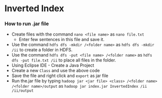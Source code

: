 # Inverted Index

### How to run .jar file
 - Create files with the command `nano <file name>` as `nano file.txt`
   - Enter few sentences in this file and save it.
 - Use the command `hdfs dfs -mkdir /<folder name>` as `hdfs dfs -mkdir /ii` to create a folder in HDFS.
 - Use the command `hdfs dfs -put <file name> /<folder name>` as `hdfs dfs -put file.txt /ii` to place all files in the folder.
 - Using Eclipse IDE - Create a Java Project
 - Create a new `Class` and use the above code
 - Save the file and right click and `export` as jar file
 - Run the.jar file by typing `hadoop jar <jar file> <class> /<folder name> /<folder name>/output` as `hadoop jar index.jar InvertedIndex /ii /ii/output`

